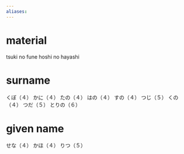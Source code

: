 ```yaml
---
aliases:
---
```

# material
tsuki no fune
hoshi no hayashi
# surname
くぼ（４）
かに（４）
たの（４）
はの（４）
すの（４）
つじ（５）
くの（４）
つだ（５）
とりの（６）
# given name
せな（４）
かほ（４）
りつ（５）